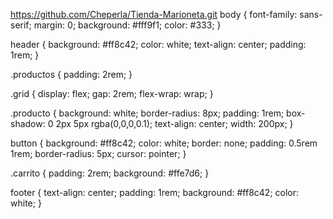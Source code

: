 https://github.com/Cheperla/Tienda-Marioneta.git
body {
  font-family: sans-serif;
  margin: 0;
  background: #fff9f1;
  color: #333;
}

header {
  background: #ff8c42;
  color: white;
  text-align: center;
  padding: 1rem;
}

.productos {
  padding: 2rem;
}

.grid {
  display: flex;
  gap: 2rem;
  flex-wrap: wrap;
}

.producto {
  background: white;
  border-radius: 8px;
  padding: 1rem;
  box-shadow: 0 2px 5px rgba(0,0,0,0.1);
  text-align: center;
  width: 200px;
}

button {
  background: #ff8c42;
  color: white;
  border: none;
  padding: 0.5rem 1rem;
  border-radius: 5px;
  cursor: pointer;
}

.carrito {
  padding: 2rem;
  background: #ffe7d6;
}

footer {
  text-align: center;
  padding: 1rem;
  background: #ff8c42;
  color: white;
}
